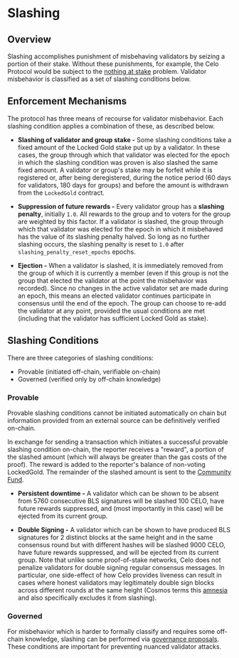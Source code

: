 # Slashing

## Overview

Slashing accomplishes punishment of misbehaving validators by seizing a portion of their stake. Without these punishments, for example, the Celo Protocol would be subject to the [nothing at stake](https://github.com/ethereum/wiki/wiki/Proof-of-Stake-FAQ#what-is-the-nothing-at-stake-problem-and-how-can-it-be-fixed) problem. Validator misbehavior is classified as a set of slashing conditions below.

## Enforcement Mechanisms

The protocol has three means of recourse for validator misbehavior. Each slashing condition applies a combination of these, as described below.

- **Slashing of validator and group stake -** Some slashing conditions take a fixed amount of the Locked Gold stake put up by a validator. In these cases, the group through which that validator was elected for the epoch in which the slashing condition was proven is also slashed the same fixed amount. A validator or group's stake may be forfeit while it is registered or, after being deregistered, during the notice period (60 days for validators, 180 days for groups) and before the amount is withdrawn from the `LockedGold` contract.

- **Suppression of future rewards -** Every validator group has a **slashing penalty**, initially `1.0`. All rewards to the group and to voters for the group are weighted by this factor. If a validator is slashed, the group through which that validator was elected for the epoch in which it misbehaved has the value of its slashing penalty halved. So long as no further slashing occurs, the slashing penalty is reset to `1.0` after `slashing_penalty_reset_epochs` epochs.

- **Ejection -** When a validator is slashed, it is immediately removed from the group of which it is currently a member (even if this group is not the group that elected the validator at the point the misbehavior was recorded). Since no changes in the active validator set are made during an epoch, this means an elected validator continues participate in consensus until the end of the epoch. The group can choose to re-add the validator at any point, provided the usual conditions are met (including that the validator has sufficient Locked Gold as stake).

## Slashing Conditions

There are three categories of slashing conditions:

- Provable \(initiated off-chain, verifiable on-chain\)
- Governed \(verified only by off-chain knowledge\)

### Provable

Provable slashing conditions cannot be initiated automatically on chain but information provided from an external source can be definitively verified on-chain.

In exchange for sending a transaction which initiates a successful provable slashing condition on-chain, the reporter receives a "reward", a portion of the slashed amount (which will always be greater than the gas costs of the proof). The reward is added to the reporter's balance of non-voting LockedGold. The remainder of the slashed amount is sent to the [Community Fund](community-fund.md).

- **Persistent downtime -** A validator which can be shown to be absent from 5760 consecutive BLS signatures will be slashed 100 CELO, have future rewards suppressed, and (most importantly in this case) will be ejected from its current group.

- **Double Signing -** A validator which can be shown to have produced BLS signatures for 2 distinct blocks at the same height and in the same consensus round but with different hashes will be slashed 9000 CELO, have future rewards suppressed, and will be ejected from its current group. Note that unlike some proof-of-stake networks, Celo does not penalize validators for double signing regular consensus messages. In particular, one side-effect of how Celo provides liveness can result in cases where honest validators may legitimately double sign blocks across different rounds at the same height (Cosmos terms this [amnesia](https://github.com/tendermint/spec/blob/fa3430ad163a2a0ed77aa3f624a70cd9b8b84b78/spec/consensus/signing.md#other-rules) and also specifically excludes it from slashing).

### **Governed**

For misbehavior which is harder to formally classify and requires some off-chain knowledge, slashing can be performed via [governance proposals](../governance.md). These conditions are important for preventing nuanced validator attacks.
